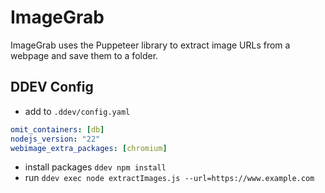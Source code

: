 # ImageGrab 

ImageGrab uses the Puppeteer library to extract image URLs from a webpage and save them to a folder. 

## DDEV Config

-  add to `.ddev/config.yaml`

```yaml
omit_containers: [db]
nodejs_version: "22"
webimage_extra_packages: [chromium]
```
- install packages `ddev npm install`
- run `ddev exec node extractImages.js --url=https://www.example.com`